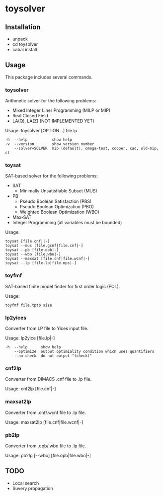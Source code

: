 toysolver
=========

Installation
------------

* unpack
* cd toysolver
* cabal install

Usage
-----

This package includes several commands.

### toysolver

Arithmetic solver for the following problems:

* Mixed Integer Liner Programming (MILP or MIP)
* Real Closed Field
* LA(Q), LA(Z) (NOT IMPLEMENTED YET)

Usage: toysolver [OPTION...] file.lp

    -h  --help           show help
    -v  --version        show version number
        --solver=SOLVER  mip (default), omega-test, cooper, cad, old-mip, ct

### toysat

SAT-based solver for the following problems:

* SAT
    * Minimally Unsatisfiable Subset (MUS)
* PB
    * Pseudo Boolean Satisfaction (PBS)
    * Pseudo Boolean Optimization (PBO)
    * Weighted Boolean Optimization (WBO)
* Max-SAT
* Integer Programming (all variables must be bounded)

Usage:

    toysat [file.cnf||-]
    toysat --mus [file.gcnf|file.cnf|-]
    toysat --pb [file.opb|-]
    toysat --wbo [file.wbo|-]
    toysat --maxsat [file.cnf|file.wcnf|-]
    toysat --lp [file.lp|file.mps|-]

### toyfmf

SAT-based finite model finder for first order logic (FOL).

Usage:

    toyfmf file.tptp size

### lp2yices

Converter from LP file to Yices input file.

Usage: lp2yice [file.lp|-]

    -h  --help      show help
        --optimize  output optimiality condition which uses quantifiers
        --no-check  do not output "(check)"

### cnf2lp

Converter from DIMACS .cnf file to .lp file.

Usage: cnf2lp [file.cnf|-]

### maxsat2lp

Converter from .cnf/.wcnf file to .lp file.

Usage: maxsat2lp [file.cnf|file.wcnf|-]

### pb2lp

Converter from .opb/.wbo file to .lp file.

Usage: pb2lp [--wbo] [file.opb|file.wbo|-]

TODO
----

* Local search
* Suvery propagation
